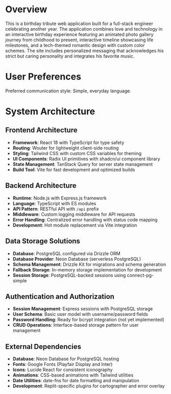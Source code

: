 # Overview

This is a birthday tribute web application built for a full-stack engineer celebrating another year. The application combines love and technology in an interactive birthday experience featuring an animated photo gallery journey from childhood to present, interactive timeline showcasing life milestones, and a tech-themed romantic design with custom color schemes. The site includes personalized messaging that acknowledges his strict but caring personality and integrates his favorite music.

# User Preferences

Preferred communication style: Simple, everyday language.

# System Architecture

## Frontend Architecture
- **Framework**: React 18 with TypeScript for type safety
- **Routing**: Wouter for lightweight client-side routing
- **Styling**: Tailwind CSS with custom CSS variables for theming
- **UI Components**: Radix UI primitives with shadcn/ui component library
- **State Management**: TanStack Query for server state management
- **Build Tool**: Vite for fast development and optimized builds

## Backend Architecture  
- **Runtime**: Node.js with Express.js framework
- **Language**: TypeScript with ES modules
- **API Pattern**: RESTful API with `/api` prefix
- **Middleware**: Custom logging middleware for API requests
- **Error Handling**: Centralized error handling with status code mapping
- **Development**: Hot module replacement via Vite integration

## Data Storage Solutions
- **Database**: PostgreSQL configured via Drizzle ORM
- **Database Provider**: Neon Database (serverless PostgreSQL)
- **Schema Management**: Drizzle Kit for migrations and schema generation
- **Fallback Storage**: In-memory storage implementation for development
- **Session Storage**: PostgreSQL-backed sessions using connect-pg-simple

## Authentication and Authorization
- **Session Management**: Express sessions with PostgreSQL storage
- **User Schema**: Basic user model with username/password fields
- **Password Handling**: Ready for bcrypt integration (not yet implemented)
- **CRUD Operations**: Interface-based storage pattern for user management

## External Dependencies
- **Database**: Neon Database for PostgreSQL hosting
- **Fonts**: Google Fonts (Playfair Display and Inter)
- **Icons**: Lucide React for consistent iconography
- **Animations**: CSS-based animations with Tailwind utilities
- **Date Utilities**: date-fns for date formatting and manipulation
- **Development**: Replit-specific plugins for cartographer and error overlay